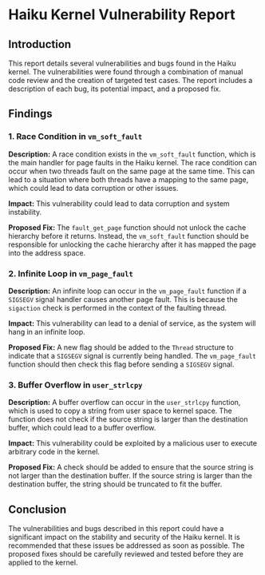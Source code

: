# Haiku Kernel Vulnerability Report

## Introduction

This report details several vulnerabilities and bugs found in the Haiku kernel. The vulnerabilities were found through a combination of manual code review and the creation of targeted test cases. The report includes a description of each bug, its potential impact, and a proposed fix.

## Findings

### 1. Race Condition in `vm_soft_fault`

**Description:** A race condition exists in the `vm_soft_fault` function, which is the main handler for page faults in the Haiku kernel. The race condition can occur when two threads fault on the same page at the same time. This can lead to a situation where both threads have a mapping to the same page, which could lead to data corruption or other issues.

**Impact:** This vulnerability could lead to data corruption and system instability.

**Proposed Fix:** The `fault_get_page` function should not unlock the cache hierarchy before it returns. Instead, the `vm_soft_fault` function should be responsible for unlocking the cache hierarchy after it has mapped the page into the address space.

### 2. Infinite Loop in `vm_page_fault`

**Description:** An infinite loop can occur in the `vm_page_fault` function if a `SIGSEGV` signal handler causes another page fault. This is because the `sigaction` check is performed in the context of the faulting thread.

**Impact:** This vulnerability can lead to a denial of service, as the system will hang in an infinite loop.

**Proposed Fix:** A new flag should be added to the `Thread` structure to indicate that a `SIGSEGV` signal is currently being handled. The `vm_page_fault` function should then check this flag before sending a `SIGSEGV` signal.

### 3. Buffer Overflow in `user_strlcpy`

**Description:** A buffer overflow can occur in the `user_strlcpy` function, which is used to copy a string from user space to kernel space. The function does not check if the source string is larger than the destination buffer, which could lead to a buffer overflow.

**Impact:** This vulnerability could be exploited by a malicious user to execute arbitrary code in the kernel.

**Proposed Fix:** A check should be added to ensure that the source string is not larger than the destination buffer. If the source string is larger than the destination buffer, the string should be truncated to fit the buffer.

## Conclusion

The vulnerabilities and bugs described in this report could have a significant impact on the stability and security of the Haiku kernel. It is recommended that these issues be addressed as soon as possible. The proposed fixes should be carefully reviewed and tested before they are applied to the kernel.

